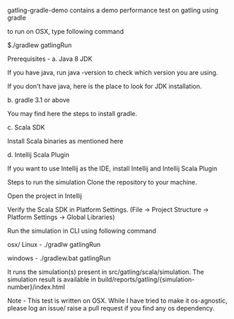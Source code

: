 gatling-gradle-demo
contains a demo performance test on gatling using gradle

to run on OSX, type following command

$./gradlew gatlingRun

Prerequisites -
a. Java 8 JDK

If you have java, run java -version to check which version you are using.

If you don't have java, here is the place to look for JDK installation.

b. gradle 3.1 or above

You may find here the steps to install gradle.

c. Scala SDK

Install Scala binaries as mentioned here

d. Intellij Scala Plugin

If you want to use Intellij as the IDE, install Intellij and Intellij Scala Plugin

Steps to run the simulation
Clone the repository to your machine.

Open the project in Intellij

Verify the Scala SDK in Platform Settings. (File -> Project Structure -> Platform Settings -> Global Libraries)

Run the simulation in CLI using following command

osx/ Linux - ./gradlw gatlingRun

windows - ./gradlew.bat gatlingRun

It runs the simulation(s) present in src/gatling/scala/simulation. The simulation result is available in build/reports/gatling/{simulation-number}/index.html

Note - This test is written on OSX. While I have tried to make it os-agnostic, please log an issue/ raise a pull request if you find any os dependency.